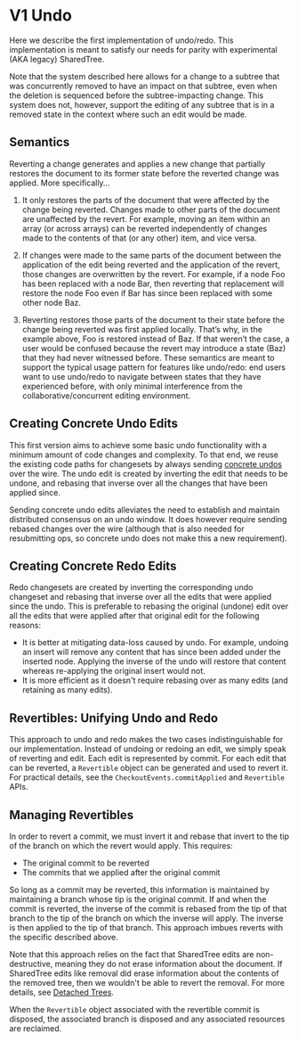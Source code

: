 # V1 Undo

Here we describe the first implementation of undo/redo.
This implementation is meant to satisfy our needs for parity with experimental (AKA legacy) SharedTree.

Note that the system described here allows for a change to a subtree that was concurrently removed to have an impact on that subtree,
even when the deletion is sequenced before the subtree-impacting change.
This system does not, however, support the editing of any subtree that is in a removed state in the context where such an edit would be made.

## Semantics

Reverting a change generates and applies a new change that partially restores the document to its former state before the reverted change was applied.
More specifically…

1. It only restores the parts of the document that were affected by the change being reverted.
   Changes made to other parts of the document are unaffected by the revert.
   For example, moving an item within an array (or across arrays)
   can be reverted independently of changes made to the contents of that (or any other) item, and vice versa.

2. If changes were made to the same parts of the document between the application of the edit being reverted and the application of the revert,
   those changes are overwritten by the revert.
   For example, if a node Foo has been replaced with a node Bar,
   then reverting that replacement will restore the node Foo even if Bar has since been replaced with some other node Baz.

3. Reverting restores those parts of the document to their state before the change being reverted was first applied locally.
   That’s why, in the example above, Foo is restored instead of Baz.
   If that weren’t the case, a user would be confused because the revert may introduce a state (Baz) that they had never witnessed before.
   These semantics are meant to support the typical usage pattern for features like undo/redo:
   end users want to use undo/redo to navigate between states that they have experienced before,
   with only minimal interference from the collaborative/concurrent editing environment.

## Creating Concrete Undo Edits

This first version aims to achieve some basic undo functionality with a minimum amount of code changes and complexity.
To that end, we reuse the existing code paths for changesets by always sending
[concrete undos](./undo.md#abstract-vs-concrete-undo-messages) over the wire.
The undo edit is created by inverting the edit that needs to be undone,
and rebasing that inverse over all the changes that have been applied since.

Sending concrete undo edits alleviates the need to establish and maintain distributed consensus on an undo window.
It does however require sending rebased changes over the wire
(although that is also needed for resubmitting ops, so concrete undo does not make this a new requirement).

## Creating Concrete Redo Edits

Redo changesets are created by inverting the corresponding undo changeset and rebasing that inverse over all the edits that were applied since the undo.
This is preferable to rebasing the original (undone) edit over all the edits that were applied after that original edit for the following reasons:

-   It is better at mitigating data-loss caused by undo.
    For example, undoing an insert will remove any content that has since been added under the inserted node.
    Applying the inverse of the undo will restore that content whereas re-applying the original insert would not.
-   It is more efficient as it doesn't require rebasing over as many edits (and retaining as many edits).

## Revertibles: Unifying Undo and Redo

This approach to undo and redo makes the two cases indistinguishable for our implementation.
Instead of undoing or redoing an edit, we simply speak of reverting and edit.
Each edit is represented by commit.
For each edit that can be reverted, a `Revertible` object can be generated and used to revert it.
For practical details, see the `CheckoutEvents.commitApplied` and `Revertible` APIs.

## Managing Revertibles

In order to revert a commit, we must invert it and rebase that invert to the tip of the branch on which the revert would apply.
This requires:

-   The original commit to be reverted
-   The commits that we applied after the original commit

So long as a commit may be reverted, this information is maintained by maintaining a branch whose tip is the original commit.
If and when the commit is reverted, the inverse of the commit is rebased from the tip of that branch to the tip of the branch on which the inverse will apply.
The inverse is then applied to the tip of that branch.
This approach imbues reverts with the specific described above.

Note that this approach relies on the fact that SharedTree edits are non-destructive,
meaning they do not erase information about the document.
If SharedTree edits like removal did erase information about the contents of the removed tree,
then we wouldn't be able to revert the removal.
For more details, see [Detached Trees](./detached-trees.md).

When the `Revertible` object associated with the revertible commit is disposed,
the associated branch is disposed and any associated resources are reclaimed.
